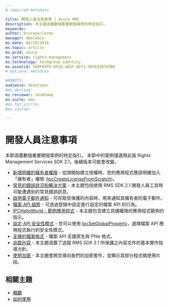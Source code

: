 ```yaml
---
# required metadata

title: 開發人員注意事項 | Azure RMS
description: 本主題涵蓋數個重要開發案例的特定指引。 
keywords:
author: bruceperlerms
manager: mbaldwin
ms.date: 04/28/2016
ms.topic: article
ms.prod: azure
ms.service: rights-management
ms.technology: techgroup-identity
ms.assetid: 5A9F04FD-0FCD-482F-8671-36FE93B783B0
# optional metadata

#ROBOTS:
audience: developer
#ms.devlang:
ms.reviewer: shubhamp
ms.suite: ems
#ms.tgt_pltfrm:
#ms.custom:

---
```


# 開發人員注意事項

本節涵蓋數個重要開發案例的特定指引。 本節中的案例僅適用此版 Rights Management Services SDK 2.1，後續版本可能會改變。

- [新增明確的擁有者權限](add-explicit-owner-rights.md) - 從頭開始建立授權時，您的應用程式應該明確加入「擁有者」權限 ([IpcCreateLicenseFromScratch](/rights-management/sdk/2.1/api/win/functions#msipc_ipccreatelicensefromscratch))。
- [常見的錯誤狀況和解決方案](common-error-conditions-and-solutions.md) - 本主題包括使用 RMS SDK 2.1 開發人員工具時可能遭遇到的常見錯誤訊息。
- [啟用電子郵件通知](how-to-enable-email-notification.md) - 可存取受保護的內容時，用來通知其擁有者的電子郵件。
- [檔案 API 組態](file-api-configuration.md) - 可透過登錄中設定進行設定的檔案 API 的行為。
- [IPCHelloWorld - 範例應用程式](how-to-build-your-first-application.md) - 本主題包含建立具備權限的應用程式範例的指示。
- [設定 API 安全性模式](setting-the-api-security-mode-api-mode.md) - 您可以使用 [IpcSetGlobalProperty](/rights-management/sdk/2.1/api/win/functions#msipc_ipcsetglobalproperty)，選擇檔案 API 應用程式執行的安全性模式。
- [支援的檔案格式](supported-file-formats.md) - 檔案 API 支援原生與 Pfile 格式。
- [追蹤內容](tracking-content.md) - 本主題涵蓋了追蹤 RMS SDK 2.1 所保護之內容文件的基本實作指導方針。
- [使用加密](working-with-encryption.md) - 本主題會將您導向我們的加密套件，並顯示其部分程式碼使用片段。

 

## 相關主題 ##
* [概觀](ad-rms-overview.md)
* [如何使用](how-to-use-msipc.md)
 

 


<!--HONumber=Apr16_HO4-->


